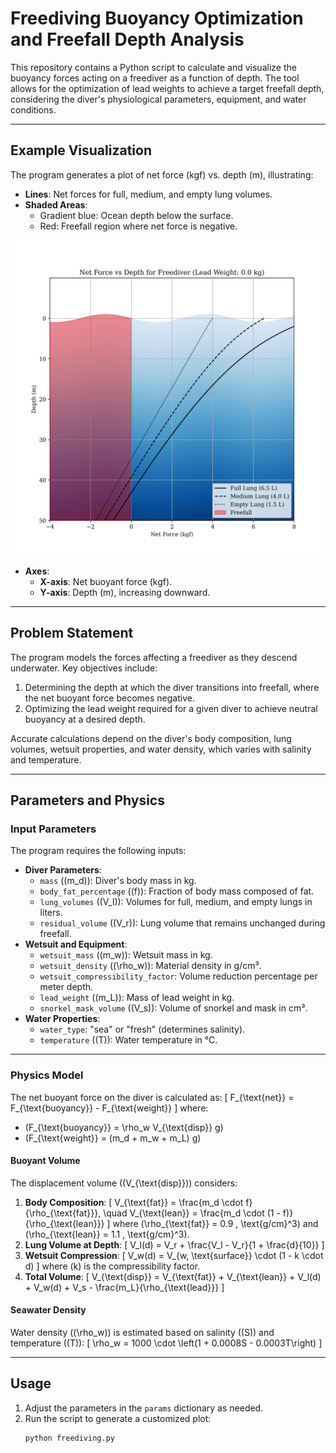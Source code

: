 # Freediving Buoyancy Optimization and Freefall Depth Analysis

This repository contains a Python script to calculate and visualize the buoyancy forces acting on a freediver as a function of depth. The tool allows for the optimization of lead weights to achieve a target freefall depth, considering the diver's physiological parameters, equipment, and water conditions.

---

## Example Visualization

The program generates a plot of net force (kgf) vs. depth (m), illustrating:
- **Lines**: Net forces for full, medium, and empty lung volumes.
- **Shaded Areas**:
  - Gradient blue: Ocean depth below the surface.
  - Red: Freefall region where net force is negative.

![Example Result](example_result.png)

- **Axes**:
  - **X-axis**: Net buoyant force (kgf).
  - **Y-axis**: Depth (m), increasing downward.

---

## Problem Statement

The program models the forces affecting a freediver as they descend underwater. Key objectives include:
1. Determining the depth at which the diver transitions into freefall, where the net buoyant force becomes negative.
2. Optimizing the lead weight required for a given diver to achieve neutral buoyancy at a desired depth.

Accurate calculations depend on the diver's body composition, lung volumes, wetsuit properties, and water density, which varies with salinity and temperature.

---

## Parameters and Physics

### Input Parameters
The program requires the following inputs:
- **Diver Parameters**:
  - `mass` (\(m_d\)): Diver's body mass in kg.
  - `body_fat_percentage` (\(f\)): Fraction of body mass composed of fat.
  - `lung_volumes` (\(V_l\)): Volumes for full, medium, and empty lungs in liters.
  - `residual_volume` (\(V_r\)): Lung volume that remains unchanged during freefall.
- **Wetsuit and Equipment**:
  - `wetsuit_mass` (\(m_w\)): Wetsuit mass in kg.
  - `wetsuit_density` (\(\rho_w\)): Material density in g/cm³.
  - `wetsuit_compressibility_factor`: Volume reduction percentage per meter depth.
  - `lead_weight` (\(m_L\)): Mass of lead weight in kg.
  - `snorkel_mask_volume` (\(V_s\)): Volume of snorkel and mask in cm³.
- **Water Properties**:
  - `water_type`: "sea" or "fresh" (determines salinity).
  - `temperature` (\(T\)): Water temperature in °C.

---

### Physics Model
The net buoyant force on the diver is calculated as:
\[
F_{\text{net}} = F_{\text{buoyancy}} - F_{\text{weight}}
\]
where:
- \(F_{\text{buoyancy}} = \rho_w V_{\text{disp}} g\)
- \(F_{\text{weight}} = (m_d + m_w + m_L) g\)

#### Buoyant Volume
The displacement volume (\(V_{\text{disp}}\)) considers:
1. **Body Composition**:
   \[
   V_{\text{fat}} = \frac{m_d \cdot f}{\rho_{\text{fat}}}, \quad V_{\text{lean}} = \frac{m_d \cdot (1 - f)}{\rho_{\text{lean}}}
   \]
   where \(\rho_{\text{fat}} = 0.9 \, \text{g/cm}^3\) and \(\rho_{\text{lean}} = 1.1 \, \text{g/cm}^3\).
2. **Lung Volume at Depth**:
   \[
   V_l(d) = V_r + \frac{V_l - V_r}{1 + \frac{d}{10}}
   \]
3. **Wetsuit Compression**:
   \[
   V_w(d) = V_{w, \text{surface}} \cdot (1 - k \cdot d)
   \]
   where \(k\) is the compressibility factor.
4. **Total Volume**:
   \[
   V_{\text{disp}} = V_{\text{fat}} + V_{\text{lean}} + V_l(d) + V_w(d) + V_s - \frac{m_L}{\rho_{\text{lead}}}
   \]

#### Seawater Density
Water density (\(\rho_w\)) is estimated based on salinity (\(S\)) and temperature (\(T\)):
\[
\rho_w = 1000 \cdot \left(1 + 0.0008S - 0.0003T\right)
\]

---

## Usage

1. Adjust the parameters in the `params` dictionary as needed.
2. Run the script to generate a customized plot:
   ```bash
   python freediving.py
   ```
